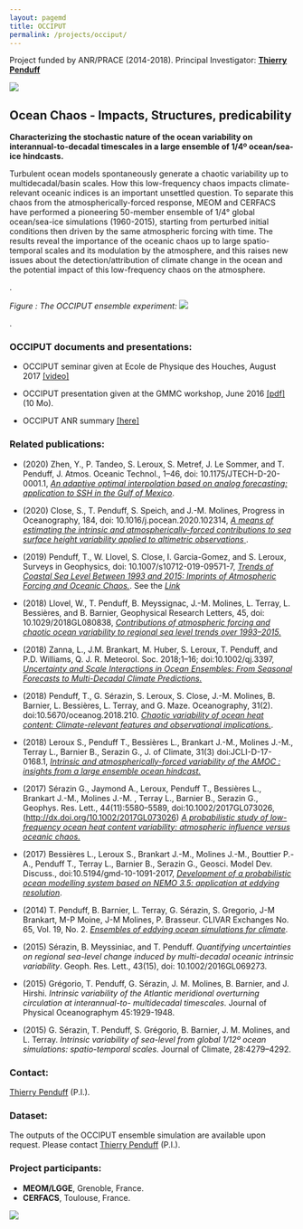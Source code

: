 ```yaml
---
layout: pagemd
title: OCCIPUT
permalink: /projects/occiput/
---
```


Project funded by ANR/PRACE  (2014-2018). Principal Investigator: [**Thierry Penduff**](http://lgge.osug.fr/personnels/Penduff_Thierry)

<img class="img-responsive img-centered" src="https://meom-group.github.io/assets/img/projects/occiput-ensemble.png"/>


##  Ocean Chaos - Impacts, Structures, predicability
**Characterizing the stochastic nature of the ocean variability on interannual-to-decadal timescales in a large ensemble of 1/4º ocean/sea-ice hindcasts.**

Turbulent ocean models spontaneously generate a chaotic variability up to multi­decadal/basin scales. How this low­-frequency chaos impacts climate-relevant oceanic indices is an important unsettled question. To separate this chaos from the atmospherically-forced response, MEOM and CERFACS have performed a pioneering 50-member ensemble of 1/4° global ocean/sea-ice simulations (1960-2015), starting from perturbed initial conditions then driven by the same atmospheric forcing with time. The results reveal the importance of the oceanic chaos up to  large spatio-temporal scales and its modulation by the atmosphere, and this raises new issues about the detection/attribution of climate change in the ocean and the potential impact of this low-frequency chaos on the atmosphere.

.

*Figure : The OCCIPUT ensemble experiment:*
<img class="img-responsive img-centered" src="https://meom-group.github.io/assets/img/projects/occiput-spagettis2.png"/>


.

###  OCCIPUT documents and presentations:
  - OCCIPUT seminar given at Ecole de Physique des Houches, August 2017 [[video]](https://youtu.be/X60ue6Ch184)

  -  OCCIPUT presentation given at the GMMC workshop, June 2016 [ [pdf] ](https://www.mercator-ocean.fr/wp-content/uploads/2016/06/5-LEROUX-GMMC2016.pdf) (10 Mo).

  -  OCCIPUT ANR summary [ [here] ](http://www.agence-nationale-recherche.fr/en/anr-funded-project/?tx_lwmsuivibilan_pi2%5BCODE%5D=ANR-13-BS06-0007)

### Related publications:

* (2020) Zhen, Y., P. Tandeo, S. Leroux, S. Metref, J. Le Sommer, and T. Penduff,  J. Atmos. Oceanic Technol., 1–46, doi: 10.1175/JTECH-D-20-0001.1, [*An adaptive optimal interpolation based on analog forecasting: application to SSH in the Gulf of Mexico*](https://doi.org/10.1175/JTECH-D-20-0001.1).

- (2020) Close, S., T. Penduff, S. Speich, and J.-M. Molines, Progress in Oceanography, 184, doi: 10.1016/j.pocean.2020.102314,  [*A means of estimating the intrinsic and atmospherically-forced  contributions to sea surface height variability applied to altimetric  observations* ](https://doi.org/10.1016/j.pocean.2020.102314).

- (2019) Penduff, T., W. Llovel, S. Close, I. Garcia-Gomez, and S. Leroux, Surveys in Geophysics, doi: 10.1007/s10712-019-09571-7, [*Trends of Coastal Sea Level Between 1993 and 2015: Imprints of Atmospheric Forcing and Oceanic Chaos.*](https://doi.org/10.1007/s10712-019-09571-7). See the [*Link*](https://rdcu.be/bT49n)

- (2018) Llovel, W., T. Penduff, B. Meyssignac, J.-M. Molines, L. Terray, L. Bessières, and B. Barnier, Geophysical Research Letters, 45, doi: 10.1029/2018GL080838, [*Contributions of atmospheric forcing and chaotic ocean variability to regional sea level trends over 1993–2015.*](https://doi.org/10.1029/2018GL080838)

- (2018) Zanna, L., J.M. Brankart, M. Huber, S. Leroux, T. Penduff, and P.D. Williams,  Q. J. R. Meteorol. Soc. 2018;1–16; doi:10.1002/qj.3397, [*Uncertainty and Scale Interactions in Ocean Ensembles: From Seasonal Forecasts to Multi-Decadal Climate Predictions.*](http://dx.doi.org/10.1002/qj.3397)

- (2018) Penduff, T., G. Sérazin, S. Leroux, S. Close, J.-M. Molines, B. Barnier, L. Bessières, L. Terray, and G. Maze. Oceanography, 31(2). doi:10.5670/oceanog.2018.210. [*Chaotic variability of ocean heat content: Climate-relevant features and observational implications.*](https://doi.org/10.5670/oceanog.2018.210).

- (2018) Leroux S., Penduff T., Bessières L.,  Brankart J.-M., Molines J.-M., Terray L., Barnier B., Serazin G., J. of Climate, 31(3) doi:JCLI-D-17-0168.1,  [*Intrinsic and atmospherically-forced variability of the AMOC : insights from a large ensemble ocean hindcast.*](http://dx.doi.org/10.1175/JCLI-D-17-0168.1)

- (2017) Sérazin G., Jaymond A., Leroux, Penduff T., Bessières L.,  Brankart J.-M., Molines J.-M. , Terray L., Barnier B., Serazin G., Geophys. Res. Lett., 44(11):5580–5589, doi:10.1002/2017GL073026, (http://dx.doi.org/10.1002/2017GL073026) [*A probabilistic study of low-frequency ocean heat content variability: atmospheric influence versus oceanic chaos.*](http://dx.doi.org/10.1002/2017GL073026)

- (2017) Bessières L.,  Leroux S., Brankart J.-M., Molines J.-M., Bouttier P.-A., Penduff T., Terray L., Barnier B., Serazin G., Geosci. Model Dev. Discuss., doi:10.5194/gmd-10-1091-2017,  [*Development of a probabilistic ocean modelling system based on NEMO 3.5: application at eddying resolution*](https://www.geosci-model-dev.net/10/1091/2017/gmd-10-1091-2017.pdf).


- (2014) T. Penduff, B. Barnier, L. Terray, G. Sérazin, S. Gregorio, J-M Brankart, M-P Moine, J-M Molines, P. Brasseur. CLIVAR Exchanges No. 65, Vol. 19, No. 2. [*Ensembles of eddying ocean simulations for climate*](http://lgge.osug.fr/personnels/Penduff_Thierry/DOCUMENTS_RECHERCHE/CLIVAR14/Penduff2014.pdf). 

- (2015) Sérazin, B. Meyssiniac, and T. Penduff. *Quantifying uncertainties on regional sea-level change induced by multi-decadal oceanic intrinsic variability*. Geoph. Res. Lett., 43(15), doi: 10.1002/2016GL069273.

- (2015) Grégorio, T. Penduff, G. Sérazin, J. M. Molines, B. Barnier, and J. Hirshi. *Intrinsic variability of the Atlantic meridional overturning circulation at interannual-to- multidecadal timescales*. Journal of Physical Oceanographym 45:1929-1948.

- (2015) G. Sérazin, T. Penduff, S. Grégorio, B. Barnier, J. M. Molines, and L. Terray. *Intrinsic variability of sea-level from global 1/12º ocean simulations: spatio-temporal scales*. Journal of Climate, 28:4279–4292.



### Contact:
 [Thierry Penduff](http://lgge.osug.fr/personnels/Penduff_Thierry) (P.I.).

### Dataset:
 The outputs of the OCCIPUT ensemble simulation are available upon request. Please contact [Thierry Penduff](http://lgge.osug.fr/personnels/Penduff_Thierry) (P.I.).

### Project participants:
 - **MEOM/LGGE**, Grenoble, France.
 - **CERFACS**, Toulouse, France.

<img class="img-responsive img-centered" src="https://meom-group.github.io/assets/img/projects/occiput-sponsors.png"/>

